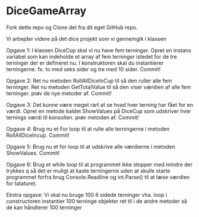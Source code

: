 # DiceGameArray

Fork dette repo og Clone det fra dit eget GitHub repo.

Vi arbejder videre på det dice projekt som vi gennemgik i klassen

Opgave 1:
I klassen DiceCup skal vi nu have fem terninger.
Opret en instans variabel som kan indeholde et array af fem terninger istedet for de tre terninger der er defineret nu.
I konstruktoren skal du instantierer terningerne. fx. to med seks sider og tre med 10 sider.
Commit!

Opgave 2:
Ret nu metoden RollAllDiceInCup til så den ruller alle fem terninger.
Ret nu metoden GetTotalValue til så den viser værdien af alle fem terninger.
prøv de nye metoder af.
Commit!

Opgave 3:
Det kunne være meget rart at se hvad hver terning har fået for en værdi.
Opret en metode kaldet ShowValues på DiceCup som udskriver hver ternings værdi til konsollen.
prøv metoden af.
Commit!

Opgave 4:
Brug nu et For loop til at rulle alle terningerne i metoden RollAllDiceIncup.
Commit!

Opgave 5:
Brug nu et for loop til at udskrive alle værdierne i metoden ShowValues.
Commit!

Opgave 6:
Brug et while loop til at programmet ikke stopper med mindre der trykkes q
så det er muligt at kaste terningerne uden at skulle starte programmet forfra
brug Console.Readline og int.Parse() til at læse værdien for tataturet. 

Ekstra opgave:
Vi skal nu bruge 100 6 sidede terninger
vha. loop i constructoren instantier 100 terninge objekter
ret til i de andre metoder så de kan håndterer 100 terninger
